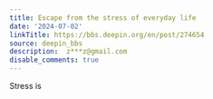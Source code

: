 ```yaml
---
title: Escape from the stress of everyday life
date: '2024-07-02'
linkTitle: https://bbs.deepin.org/en/post/274654
source: deepin_bbs
description:  z***z@gmail.com 
disable_comments: true
---
```

Stress is 
